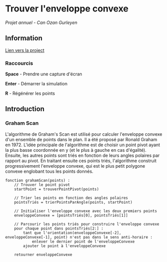 # Trouver l'enveloppe convexe

*Projet annuel - Can Ozan Gurleyen*

## Information

[Lien vers la project](https://ozan-tr.github.io/enveloppe-convexe-projet-annuel-ozan-gurleyen/)

### Raccourcis

**Space** - Prendre une capture d'écran

**Enter** - Démarrer la simulation

**R** - Régénérer les points

## Introduction

### Graham Scan

L'algorithme de Graham's Scan est utilisé pour calculer l'enveloppe convexe d'un ensemble de points dans le plan. Il a été proposé par Ronald Graham en 1972. L'idée principale de l'algorithme est de choisir un point pivot ayant la plus basse coordonnée en y (et le plus à gauche en cas d'égalité). Ensuite, les autres points sont triés en fonction de leurs angles polaires par rapport au pivot. En traitant ensuite ces points triés, l'algorithme construit progressivement l'enveloppe convexe, qui est le plus petit polygone convexe englobant tous les points donnés.

```arduino
fonction grahamScan(points) :
    // Trouver le point pivot
    startPoint = trouverPointPivot(points)

    // Trier les points en fonction des angles polaires
    pointsTriés = trierPointsParAngle(points, startPoint)

    // Initialiser l'enveloppe convexe avec les deux premiers points
    enveloppeConvexe = [pointsTriés[0], pointsTriés[1]]

    // Parcourir les points triés pour construire l'enveloppe convexe
    pour chaque point dans pointsTriés[2:] :
        tant que l'orientation(enveloppeConvexe[-2], enveloppeConvexe[-1], point) n'est pas dans le sens anti-horaire :
            enlever le dernier point de l'enveloppeConvexe
        ajouter le point à l'enveloppeConvexe

    retourner enveloppeConvexe
```
